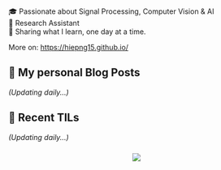 🎓 Passionate about Signal Processing, Computer Vision & AI  
🔬 Research Assistant  
📖 Sharing what I learn, one day at a time.

More on: https://hiepng15.github.io/

## 📰 My personal Blog Posts
<!-- BLOG_SECTION -->
*(Updating daily...)*
<!-- END_BLOG_SECTION -->

## 📝 Recent TILs
<!-- TIL_SECTION -->
*(Updating daily...)*
<!-- END_TIL_SECTION -->

###

<div align="center">
  <img src="https://visitor-badge.laobi.icu/badge?page_id=maurodesouza.maurodesouza&"  />
</div>
